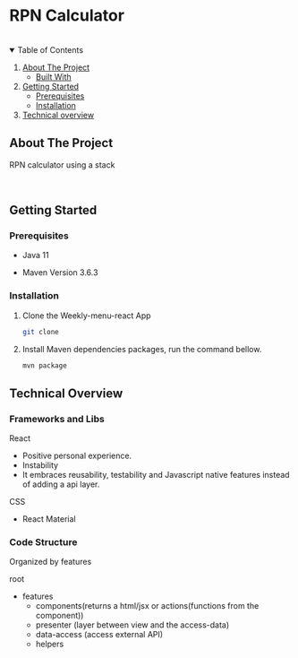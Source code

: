 # RPN Calculator

<br />
<!-- TABLE OF CONTENTS -->
<details open="open">
  <summary>Table of Contents</summary>
  <ol>
    <li>
      <a href="#about-the-project">About The Project</a>
      <ul>
        <li><a href="#built-with">Built With</a></li>
      </ul>
    </li>
    <li>
      <a href="#getting-started">Getting Started</a>
      <ul>
        <li><a href="#prerequisites">Prerequisites</a></li>
        <li><a href="#installation">Installation</a></li>
      </ul>
    </li>
    <li><a href="#technical-overview">Technical overview</a></li>
  </ol>
</details>

<!-- ABOUT THE PROJECT -->

## About The Project

RPN calculator using a stack

</br>

## Getting Started

### Prerequisites

* Java 11

* Maven Version 3.6.3

### Installation

1. Clone the Weekly-menu-react App
   ```sh
   git clone 
   ```
2. Install Maven dependencies packages, run the command bellow.
   ```sh
   mvn package
   ```

## Technical Overview

### Frameworks and Libs

React

* Positive personal experience.
* Instability
* It embraces reusability, testability and Javascript native features instead of adding a api layer.

CSS

* React Material


### Code Structure

Organized by features

root
- features
    - components(returns a html/jsx or actions(functions from the component))
    - presenter (layer between view and the access-data)
    - data-access (access external API)
    - helpers


